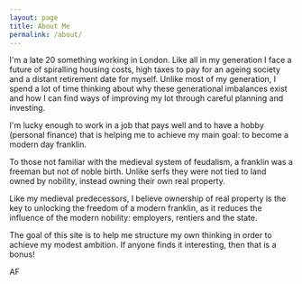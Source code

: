 ```yaml
---
layout: page
title: About Me
permalink: /about/
---
```


I'm a late 20 something working in London.  Like all in my generation I face a future of spiralling housing costs, high taxes to pay for an ageing society and a distant retirement date for myself.  Unlike most of my generation, I spend a lot of time thinking about why these generational imbalances exist and how I can find ways of improving my lot through careful planning and investing.

I'm lucky enough to work in a job that pays well and to have a hobby (personal finance) that is helping me to achieve my main goal: to become a modern day franklin.

To those not familiar with the medieval system of feudalism, a franklin was a freeman but not of noble birth.  Unlike serfs they were not tied to land owned by nobility, instead owning their own real property.

Like my medieval predecessors, I believe ownership of real property is the key to unlocking the freedom of a modern franklin, as it reduces the influence of the modern nobility: employers, rentiers and the state.

The goal of this site is to help me structure my own thinking in order to achieve my modest ambition.  If anyone finds it interesting, then that is a bonus!

AF
